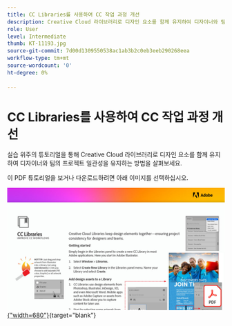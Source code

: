 ```yaml
---
title: CC Libraries를 사용하여 CC 작업 과정 개선
description: Creative Cloud 라이브러리로 디자인 요소를 함께 유지하여 디자이너와 팀의 프로젝트 일관성을 유지하는 방법을 살펴보세요
role: User
level: Intermediate
thumb: KT-11193.jpg
source-git-commit: 7d00d1309550538ac1ab3b2c0eb3eeb290268eea
workflow-type: tm+mt
source-wordcount: '0'
ht-degree: 0%

---
```


# CC Libraries를 사용하여 CC 작업 과정 개선

실습 위주의 튜토리얼을 통해 Creative Cloud 라이브러리로 디자인 요소를 함께 유지하여 디자이너와 팀의 프로젝트 일관성을 유지하는 방법을 살펴보세요.

이 PDF 튜토리얼을 보거나 다운로드하려면 아래 이미지를 선택하십시오.

[![자습서의 첫 페이지 이미지](assets/Improveccworkflowswithcclibraries.jpg){&quot;width=680&quot;}](assets/ImproveCCWorkflowsCCLibraries.pdf){target=&quot;blank&quot;}
